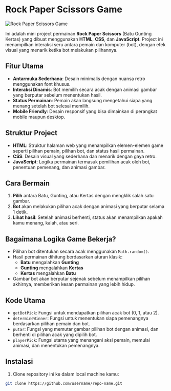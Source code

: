# Rock Paper Scissors Game
![Rock Paper Scissors Game](https://i.ibb.co.com/3FScMhr/rockpaperscissors.png)


Ini adalah mini project permainan **Rock Paper Scissors** (Batu Gunting Kertas) yang dibuat menggunakan **HTML**, **CSS**, dan **JavaScript**. Project ini menampilkan interaksi seru antara pemain dan komputer (bot), dengan efek visual yang menarik ketika bot melakukan pilihannya.

## Fitur Utama

- **Antarmuka Sederhana**: Desain minimalis dengan nuansa retro menggunakan font khusus.
- **Interaksi Dinamis**: Bot memilih secara acak dengan animasi gambar yang berputar sebelum menentukan hasil.
- **Status Permainan**: Pemain akan langsung mengetahui siapa yang menang setelah bot selesai memilih.
- **Mobile Friendly**: Desain responsif yang bisa dimainkan di perangkat mobile maupun desktop.

## Struktur Project

- **HTML**: Struktur halaman web yang menampilkan elemen-elemen game seperti pilihan pemain, pilihan bot, dan status hasil permainan.
- **CSS**: Desain visual yang sederhana dan menarik dengan gaya retro.
- **JavaScript**: Logika permainan termasuk pemilihan acak oleh bot, penentuan pemenang, dan animasi gambar.

## Cara Bermain

1. **Pilih** antara Batu, Gunting, atau Kertas dengan mengklik salah satu gambar.
2. **Bot** akan melakukan pilihan acak dengan animasi yang berputar selama 1 detik.
3. **Lihat hasil**: Setelah animasi berhenti, status akan menampilkan apakah kamu menang, kalah, atau seri.
   
## Bagaimana Logika Game Bekerja?

- Pilihan bot ditentukan secara acak menggunakan `Math.random()`.
- Hasil permainan dihitung berdasarkan aturan klasik:
  - **Batu** mengalahkan **Gunting**
  - **Gunting** mengalahkan **Kertas**
  - **Kertas** mengalahkan **Batu**
- Gambar bot akan berputar sejenak sebelum menampilkan pilihan akhirnya, memberikan kesan permainan yang lebih hidup.

## Kode Utama

- `getBotPick`: Fungsi untuk mendapatkan pilihan acak bot (0, 1, atau 2).
- `determineWinner`: Fungsi untuk menentukan siapa pemenangnya berdasarkan pilihan pemain dan bot.
- `putar`: Fungsi yang memutar gambar pilihan bot dengan animasi, dan berhenti di pilihan acak yang dipilih bot.
- `playerPick`: Fungsi utama yang menangani aksi pemain, memulai animasi, dan menentukan pemenangnya.

## Instalasi

1. Clone repository ini ke dalam local machine kamu:

```bash
git clone https://github.com/username/repo-name.git
